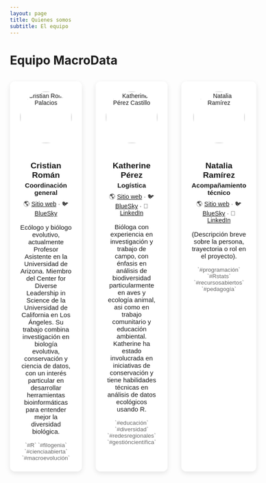 ```yaml
---
layout: page
title: Quienes somos
subtitle: El equipo
---
```


# Equipo MacroData

<style>
  .person-grid {
    display: grid;
    grid-template-columns: repeat(3, 1fr); /* Fixed 3 columns */
    gap: 2rem;
    margin-top: 2rem;
  }

  .person-card {
    background: rgba(255, 255, 255, 0.85);
    border-radius: 12px;
    padding: 1.5rem;
    text-align: center;
    box-shadow: 0 4px 12px rgba(0, 0, 0, 0.1);
    font-family: sans-serif;
  }

  .person-card img {
    width: 120px;
    height: 120px;
    border-radius: 50%;
    object-fit: cover;
    margin-bottom: 1rem;
  }

  .person-card h3 {
    font-size: 1.2rem;
    margin-bottom: 0.25rem;
  }

  .person-card .role {
    font-weight: bold;
    font-size: 0.95rem;
    margin-bottom: 0.5rem;
  }

  .person-card .links {
    font-size: 0.9rem;
    margin-bottom: 1rem;
    color: #444;
  }

  .person-card p {
    font-size: 0.95rem;
    margin-bottom: 1rem;
  }

  .person-card .interests {
    font-size: 0.85rem;
    color: #666;
  }

  @media (max-width: 900px) {
    .person-grid {
      overflow-x: auto;
      display: flex;
      gap: 1.5rem;
      padding-bottom: 1rem;
    }

    .person-card {
      min-width: 280px;
      flex-shrink: 0;
    }
  }
</style>

<div class="person-grid">


<div class="person-card">
  <img src="/macrodata/assets/img/cristian-roman-polacios-new.jpg" alt="Cristian Román Palacios">
  <h3>Cristian Román</h3>
  <div class="role">Coordinación general</div>
  <div class="links">
    🌎 <a href="https://datadiversitylab.github.io">Sitio web</a> · 🐦 <a href="https://bsky.app/profile/cromanpa.bsky.social">BlueSky</a>
  </div>
  <p>
    Ecólogo y biólogo evolutivo, actualmente Profesor Asistente en la Universidad de Arizona. Miembro del Center for Diverse Leadership in Science de la Universidad de California en Los Ángeles. Su trabajo combina investigación en biología evolutiva, conservación y ciencia de datos, con un interés particular en desarrollar herramientas bioinformáticas para entender mejor la diversidad biológica.
  </p>
  <div class="interests">`#R` `#filogenia` `#cienciaabierta` `#macroevolución`</div>
</div>

<div class="person-card">
  <img src="/macrodata/assets/img/Kathe.jpg" alt="Katherine Pérez Castillo">
  <h3>Katherine Pérez</h3>
  <div class="role">Logística</div>
  <div class="links">
    🌎 <a href="#">Sitio web</a> · 🐦 <a href="#">BlueSky</a> · 💼 <a href="#">LinkedIn</a>
  </div>
  <p>
    Bióloga con experiencia en investigación y trabajo de campo, con énfasis en análisis de biodiversidad particularmente en aves y ecología animal, asi como en trabajo comunitario y educación ambiental. Katherine ha estado involucrada en iniciativas de conservación y tiene habilidades técnicas en análisis de datos ecológicos usando R.
  </p>
  <div class="interests">`#educación` `#diversidad` `#redesregionales` `#gestióncientífica`</div>
</div>

<div class="person-card">
  <img src="/macrodata/assets/img/Natalia.jpg" alt="Natalia Ramírez">
  <h3>Natalia Ramírez</h3>
  <div class="role">Acompañamiento técnico</div>
  <div class="links">
    🌎 <a href="#">Sitio web</a> · 🐦 <a href="#">BlueSky</a> · 💼 <a href="#">LinkedIn</a>
  </div>
  <p>
    (Descripción breve sobre la persona, trayectoria o rol en el proyecto).
  </p>
  <div class="interests">`#programación` `#Rstats` `#recursosabiertos` `#pedagogía`</div>
</div>

</div>




